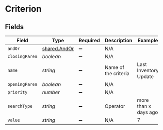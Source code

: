 # Criterion


## Fields

| Field                                               | Type                                                | Required                                            | Description                                         | Example                                             |
| --------------------------------------------------- | --------------------------------------------------- | --------------------------------------------------- | --------------------------------------------------- | --------------------------------------------------- |
| `andOr`                                             | [shared.AndOr](../../../sdk/models/shared/andor.md) | :heavy_minus_sign:                                  | N/A                                                 |                                                     |
| `closingParen`                                      | *boolean*                                           | :heavy_minus_sign:                                  | N/A                                                 |                                                     |
| `name`                                              | *string*                                            | :heavy_minus_sign:                                  | Name of the criteria                                | Last Inventory Update                               |
| `openingParen`                                      | *boolean*                                           | :heavy_minus_sign:                                  | N/A                                                 |                                                     |
| `priority`                                          | *number*                                            | :heavy_minus_sign:                                  | N/A                                                 |                                                     |
| `searchType`                                        | *string*                                            | :heavy_minus_sign:                                  | Operator                                            | more than x days ago                                |
| `value`                                             | *string*                                            | :heavy_minus_sign:                                  | N/A                                                 | 7                                                   |